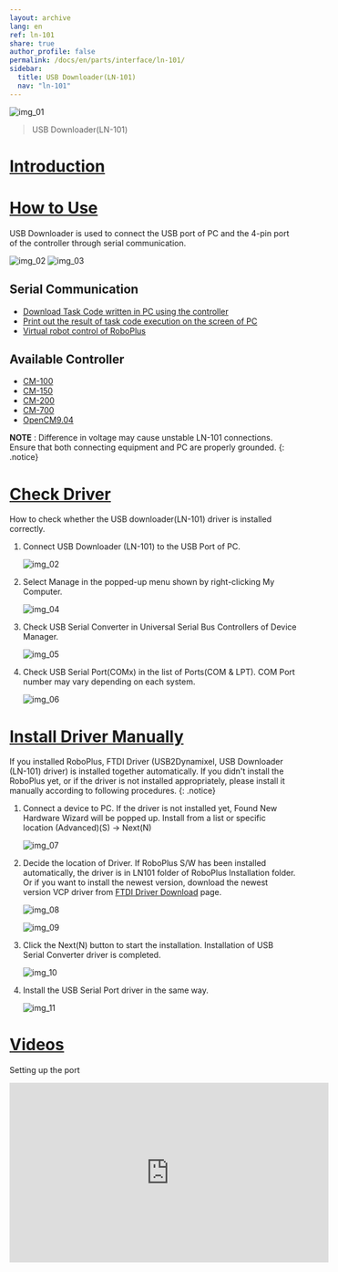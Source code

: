 ```yaml
---
layout: archive
lang: en
ref: ln-101
share: true
author_profile: false
permalink: /docs/en/parts/interface/ln-101/
sidebar:
  title: USB Downloader(LN-101)
  nav: "ln-101"
---
```


![img_01][img_01]

> USB Downloader(LN-101)

# [Introduction](#introduction)

# [How to Use](#how-to-use)

USB Downloader is used to connect the USB port of PC and the 4-pin port of the controller through serial communication.

![img_02][img_02]
![img_03][img_03]

## Serial Communication

- [Download Task Code written in PC using the controller][download_task_code]
- [Print out the result of task code execution on the screen of PC][task_result_print]
- [Virtual robot control of RoboPlus][virtual_robot_control]

## Available Controller
- [CM-100]
- [CM-150]
- [CM-200]
- [CM-700]
- [OpenCM9.04]

**NOTE** : Difference in voltage may cause unstable LN-101 connections. Ensure that both connecting equipment and PC are properly grounded.
{: .notice}

# [Check Driver](#check-driver)

How to check whether the USB downloader(LN-101) driver is installed correctly.

1. Connect USB Downloader (LN-101) to the USB Port of PC.

    ![img_02][img_02]

2. Select Manage in the popped-up menu shown by right-clicking My Computer.

    ![img_04][img_04]

3. Check USB Serial Converter in Universal Serial Bus Controllers of Device Manager.

    ![img_05][img_05]

4. Check USB Serial Port(COMx) in the list of Ports(COM & LPT). COM Port number may vary depending on each system.

    ![img_06][img_06]

# [Install Driver Manually](#install-driver-manually)

If you installed RoboPlus, FTDI Driver (USB2Dynamixel, USB Downloader (LN-101) driver) is installed together automatically. If you didn't install the RoboPlus yet, or if the driver is not installed appropriately, please install it manually according to following procedures.
{: .notice}

1. Connect a device to PC. If the driver is not installed yet, Found New Hardware Wizard will be popped up. Install from a list or specific location (Advanced)(S) -> Next(N)

    ![img_07][img_07]

2. Decide the location of Driver. If RoboPlus S/W has been installed automatically, the driver is in LN101 folder of RoboPlus Installation folder. Or if you want to install the newest version, download the newest version VCP driver from [FTDI Driver Download] page.

    ![img_08][img_08]
    
    ![img_09][img_09]

3. Click the Next(N) button to start the installation. Installation of USB Serial Converter driver is completed.

    ![img_10][img_10]

4. Install the USB Serial Port driver in the same way.

    ![img_11][img_11]


# [Videos](#videos)

Setting up the port
<iframe width="560" height="315" src="https://www.youtube.com/embed/UlD4C1XMsgo" frameborder="0" allowfullscreen></iframe>

[download_task_code]: /docs/en/software/rplus1/task/getting_started/#program-download
[task_result_print]: /docs/en/software/rplus1/task/getting_started/#print-on-the-screen
[virtual_robot_control]: /docs/en/software/rplus1/task/getting_started/#virtual-robot-control
[CM-100]: /docs/en/parts/controller/cm-100/
[CM-150]: /docs/en/parts/controller/cm-150/
[CM-200]: /docs/en/parts/controller/cm-200/
[CM-700]: /docs/en/parts/controller/cm-700/
[OpenCM9.04]: /docs/en/parts/controller/opencm904/
[FTDI Driver Download]: http://www.ftdichip.com/Drivers/VCP.htm
[img_01]: /assets/images/parts/interface/ln101.jpg
[img_02]: /assets/images/edu/task_download_01.jpg
[img_03]: /assets/images/parts/interface/ln101_to_cm700.png
[img_04]: /assets/images/parts/interface/ln101_01.png
[img_05]: /assets/images/parts/interface/ln101_02.png
[img_06]: /assets/images/parts/interface/ln101_03.png
[img_07]: /assets/images/parts/interface/ln101_04.png
[img_08]: /assets/images/parts/interface/ln101_05.png
[img_09]: /assets/images/parts/interface/ln101_06.png
[img_10]: /assets/images/parts/interface/ln101_07.png
[img_11]: /assets/images/parts/interface/ln101_08.png

